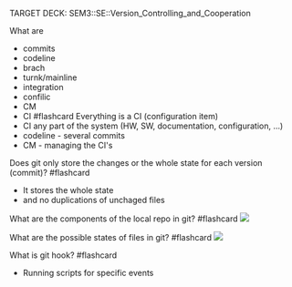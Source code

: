 TARGET DECK: SEM3::SE::Version_Controlling_and_Cooperation

What are
- commits
- codeline
- brach
- turnk/mainline
- integration
- confilic
- CM
- CI #flashcard 
Everything is a CI (configuration item)
- CI any part of the system (HW, SW, documentation, configuration, …)
- codeline - several commits
- CM - managing the CI's
<!--ID: 1702912024065-->



Does git only store the changes or the whole state for each version (commit)? #flashcard 
- It stores the whole state
- and no duplications of unchaged files
<!--ID: 1702912024072-->


What are the components of the local repo in git? #flashcard 
![](Pasted%20image%2020231218160353.png)
<!--ID: 1702912024078-->


What are the possible states of files in git? #flashcard 
![](Pasted%20image%2020231218160448.png)
<!--ID: 1702912024085-->


What is git hook? #flashcard 
- Running scripts for specific events
<!--ID: 1702912024091-->


